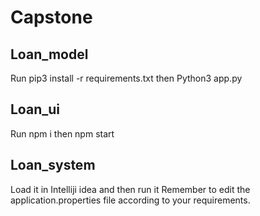 # Capstone

## Loan_model

Run pip3 install -r requirements.txt
then Python3 app.py

## Loan_ui

Run npm i
then npm start

## Loan_system

Load it in Intelliji idea and then run it
Remember to edit the application.properties file according to your requirements.

